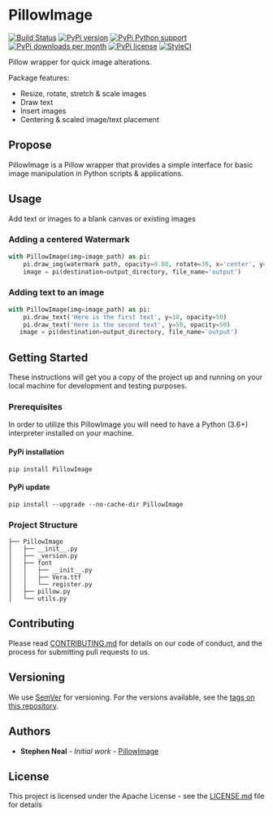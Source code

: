 # PillowImage

[![Build Status](https://travis-ci.com/sfneal/PillowImage.svg?branch=master)](https://travis-ci.com/sfneal/PillowImage)
[![PyPi version](https://img.shields.io/pypi/v/PillowImage)](https://pypi.org/project/PillowImage)
[![PyPi Python support](https://img.shields.io/pypi/pyversions/PillowImage)](https://pypi.org/project/PillowImage)
[![PyPi downloads per month](https://img.shields.io/pypi/dm/PillowImage)](https://pypi.org/project/PillowImage)
[![PyPi license](https://img.shields.io/pypi/l/PillowImage)](https://pypi.org/project/PillowImage)
[![StyleCI](https://github.styleci.io/repos/179334000/shield?branch=master)](https://github.styleci.io/repos/179334000?branch=master)

Pillow wrapper for quick image alterations.

Package features:

* Resize, rotate, stretch & scale images
* Draw text
* Insert images
* Centering & scaled image/text placement

## Propose
PillowImage is a Pillow wrapper that provides a simple interface for basic image manipulation in Python scripts & applications.

## Usage
Add text or images to a blank canvas or existing images

### Adding a centered Watermark
```python
with PillowImage(img=image_path) as pi:
    pi.draw_img(watermark path, opacity=0.08, rotate=30, x='center', y='center')
    image = pi(destination=output_directory, file_name='output')
```

### Adding text to an image
```python
with PillowImage(img=image_path) as pi:
	pi.draw_text('Here is the first text', y=10, opacity=50)
	pi.draw_text('Here is the second text', y=50, opacity=50)
   image = pi(destination=output_directory, file_name='output')
```

## Getting Started

These instructions will get you a copy of the project up and running on your local machine for development and testing purposes.

### Prerequisites

In order to utilize this PillowImage you will need to have a Python (3.6+) interpreter installed on your machine.

#### PyPi installation
```
pip install PillowImage
```

#### PyPi update
```
pip install --upgrade --no-cache-dir PillowImage
```

### Project Structure

```
├── PillowImage
│   ├── __init__.py
│   ├── _version.py
│   ├── font
│   │   ├── __init__.py
│   │   ├── Vera.ttf
│   │   └── register.py
│   ├── pillow.py
│   └── utils.py
```

## Contributing

Please read [CONTRIBUTING.md](https://github.com/sfneal/PillowImage/CONTRIBUTING.md) for details on our code of 
conduct, and the process for submitting pull requests to us.

## Versioning

We use [SemVer](http://semver.org/) for versioning. For the versions available, see the [tags on this repository](https://github.com/sfneal/PillowImage). 

## Authors

* **Stephen Neal** - *Initial work* - [PillowImage](https://github.com/sfneal)

## License

This project is licensed under the Apache License - see the [LICENSE.md](LICENSE.md) file for details
